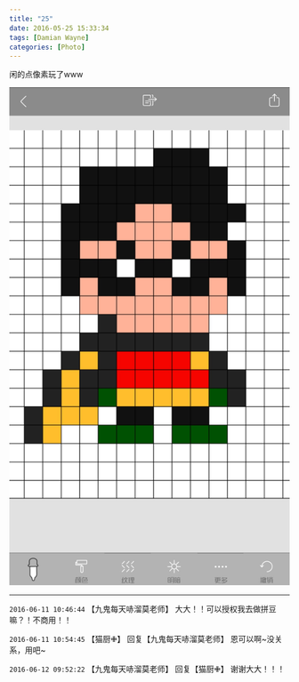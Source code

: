 ```yaml
---
title: "25"
date: 2016-05-25 15:33:34
tags: [Damian Wayne]
categories: [Photo]
---
```


<p>闲的点像素玩了www</p>

![](https://raw.githubusercontent.com/alicewish/meowchain247/master/img_cVZNdzJtQk9JV2NmVVlYZTFucmZ2dURQZ2lrbStzalptZXNjblZxSkYyblJGaDJ5YWRHYzl3PT0.jpg)

---

`2016-06-11 10:46:44` 【九鬼每天哧溜莫老师】 大大！！可以授权我去做拼豆嘛？！不商用！！

`2016-06-11 10:54:45` 【猫厨✙】 回复【九鬼每天哧溜莫老师】 恩可以啊~没关系，用吧~

`2016-06-12 09:52:22` 【九鬼每天哧溜莫老师】 回复【猫厨✙】 谢谢大大！！！
